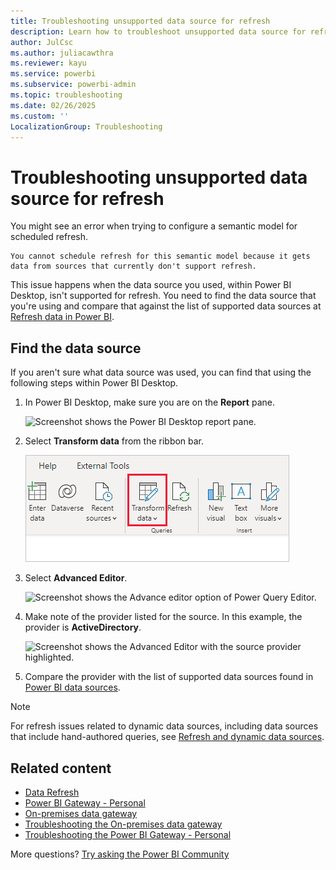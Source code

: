 ```yaml
---
title: Troubleshooting unsupported data source for refresh
description: Learn how to troubleshoot unsupported data source for refresh message in Power BI Desktop. This issue happens when the data source isn’t supported for refresh.
author: JulCsc
ms.author: juliacawthra
ms.reviewer: kayu
ms.service: powerbi
ms.subservice: powerbi-admin
ms.topic: troubleshooting
ms.date: 02/26/2025
ms.custom: ''
LocalizationGroup: Troubleshooting
---
```

# Troubleshooting unsupported data source for refresh

You might see an error when trying to configure a semantic model for scheduled refresh.

```output
You cannot schedule refresh for this semantic model because it gets data from sources that currently don't support refresh.
```

This issue happens when the data source you used, within Power BI Desktop, isn't supported for refresh. You need to find the data source that you're using and compare that against the list of supported data sources at [Refresh data in Power BI](refresh-data.md).

## Find the data source

If you aren't sure what data source was used, you can find that using the following steps within Power BI Desktop.

1. In Power BI Desktop, make sure you are on the **Report** pane.

   ![Screenshot shows the Power BI Desktop report pane.](media/service-admin-troubleshoot-unsupported-data-source-for-refresh/tshoot-report-pane.png)

2. Select **Transform data** from the ribbon bar.

   ![Screenshot shows the Transform data option of the Home ribbon where you can edit queries.](media/service-admin-troubleshoot-unsupported-data-source-for-refresh/tshoot-edit-queries.png)

3. Select **Advanced Editor**.

   ![Screenshot shows the Advance editor option of Power Query Editor.](media/service-admin-troubleshoot-unsupported-data-source-for-refresh/tshoot-advanced-editor.png)

4. Make note of the provider listed for the source. In this example, the provider is **ActiveDirectory**.

   ![Screenshot shows the Advanced Editor with the source provider highlighted.](media/service-admin-troubleshoot-unsupported-data-source-for-refresh/tshoot-provider.png)

5. Compare the provider with the list of supported data sources found in [Power BI data sources](power-bi-data-sources.md).

> [!NOTE]
> For refresh issues related to dynamic data sources, including data sources that include hand-authored queries, see [Refresh and dynamic data sources](refresh-data.md#refresh-and-dynamic-data-sources).

## Related content

- [Data Refresh](refresh-data.md)
- [Power BI Gateway - Personal](service-gateway-personal-mode.md)
- [On-premises data gateway](service-gateway-onprem.md)
- [Troubleshooting the On-premises data gateway](service-gateway-onprem-tshoot.md)
- [Troubleshooting the Power BI Gateway - Personal](service-admin-troubleshooting-power-bi-personal-gateway.md)

More questions? [Try asking the Power BI Community](https://community.powerbi.com/)
